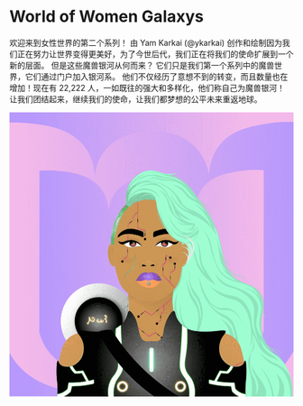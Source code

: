 # World of Women Galaxys

欢迎来到女性世界的第二个系列！ 由 Yam Karkai (@ykarkai) 创作和绘制因为我们正在努力让世界变得更美好，为了今世后代，我们正在将我们的使命扩展到一个新的层面。 但是这些魔兽银河从何而来？ 它们只是我们第一个系列中的魔兽世界，它们通过门户加入银河系。 他们不仅经历了意想不到的转变，而且数量也在增加！现在有 22,222 人，一如既往的强大和多样化，他们称自己为魔兽银河！ 让我们团结起来，继续我们的使命，让我们都梦想的公平未来重返地球。

![nft](4b5f4c39c6c892dcbbba47ae5ae9b048.png)
